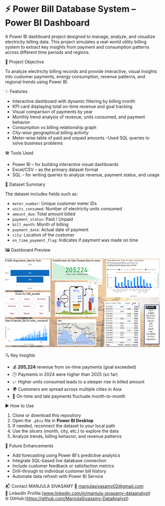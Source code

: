 # ⚡ Power Bill Database System – Power BI Dashboard

A Power BI dashboard project designed to manage, analyze, and visualize electricity billing data. This project simulates a real-world utility billing system to extract key insights from payment and consumption patterns across different time periods and regions.

 🎯 Project Objective

To analyze electricity billing records and provide interactive, visual insights into customer payments, energy consumption, revenue patterns, and regional trends using Power BI.

 ✨ Features

- Interactive dashboard with dynamic filtering by billing month
- KPI card displaying total on-time revenue and goal tracking
- Visual comparison of payments by year
- Monthly trend analysis of revenue, units consumed, and payment behavior
- Consumption vs billing relationship graph
- City-wise geographical billing activity
- Meter-wise table of paid and unpaid amounts
-Used SQL queries to solve business problems

🛠 Tools Used

- Power BI – for building interactive visual dashboards  
- Excel/CSV – as the primary dataset format  
- SQL – for writing queries to analyze revenue, payment status, and usage

 📂 Dataset Summary

The dataset includes fields such as:

- `meter_number`: Unique customer meter IDs  
- `units_consumed`: Number of electricity units consumed  
- `amount_due`: Total amount billed  
- `payment_status`: Paid / Unpaid  
- `bill_month`: Month of billing  
- `payment_date`: Actual date of payment  
- `city`: Location of the customer  
- `on_time_payment_flag`: Indicates if payment was made on time  

 🖼️ Dashboard Preview

![Dashboard Preview](./Powerbill_Image.PNG)

 🔍 Key Insights

- 💰 **205,224** revenue from on-time payments (goal exceeded)
- 🕒 Payments in 2024 were higher than 2025 (so far)
- 📈 Higher units consumed leads to a steeper rise in billed amount
- 🌍 Customers are spread across multiple cities in Asia
- 📆 On-time and late payments fluctuate month-to-month

 ▶️ How to Use

1. Clone or download this repository  
2. Open the `.pbix` file in **Power BI Desktop**  
3. If needed, reconnect the dataset to your local path  
4. Use the slicers (month, city, etc.) to explore the data  
5. Analyze trends, billing behavior, and revenue patterns

 🚀 Future Enhancements

- Add forecasting using Power BI's predictive analytics  
- Integrate SQL-based live database connection  
- Include customer feedback or satisfaction metrics  
- Drill-through to individual customer bill history  
- Automate data refresh with Power BI Service

 📬 Contact
 MANJULA SIVASAMY
📧 manjulasivasamy02@gmail.com  
💼 LinkedIn Profile:(www.linkedin.com/in/manjula-sivasamy-dataanalyst)  
🌐 GitHub:(https://github.com/ManjulaSivasamy-DataAnalyst)





